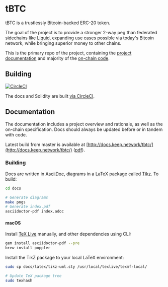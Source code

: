 # tBTC

tBTC is a trustlessly Bitcoin-backed ERC-20 token.

The goal of the project is to provide a stronger 2-way peg than federated
sidechains like [Liquid](https://blockstream.com/liquid/), expanding use cases
possible via today's Bitcoin network, while bringing superior money to other
chains.

This is the primary repo of the project, containing the
[project documentation](index.adoc) and majority of the [on-chain code](implementation/).

## Building

[![CircleCI](https://circleci.com/gh/keep-network/tbtc.svg?style=svg&circle-token=ec728f5ca814b6cb2db5ffeb7258151b752a207e)](https://circleci.com/gh/keep-network/tbtc)

The docs and Solidity are built [via CircleCI](.circleci/).

## Documentation

The documentation includes a project overview and rationale, as well as the
on-chain specification. Docs should always be updated before or in tandem with
code. 

Latest build from master is available at [http://docs.keep.network/tbtc/](http://docs.keep.network/tbtc/) ([pdf](http://docs.keep.network/tbtc/index.pdf)).

### Building

Docs are written in [AsciiDoc](http://asciidoc.org/), diagrams in a LaTeX package called [Tikz](https://www.overleaf.com/learn/latex/TikZ_package). To build:

```sh
cd docs

# Generate diagrams
make pngs
# Generate index.pdf
asciidoctor-pdf index.adoc
```

#### macOS

Install [TeX Live](https://www.tug.org/texlive/) manually, and other dependencies using CLI:

```sh
gem install asciidoctor-pdf --pre
brew install poppler
```

Install the TikZ package to your local LaTeX environment:

```sh
sudo cp docs/latex/tikz-uml.sty /usr/local/texlive/texmf-local/

# Update TeX package tree
sudo texhash
```